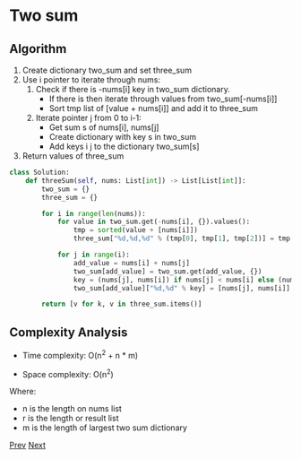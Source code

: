 # Two sum

## Algorithm

1. Create dictionary two_sum and set three_sum
2. Use i pointer to iterate through nums:
    1. Check if there is -nums[i] key in two_sum dictionary. 
        * If there is then iterate through values from two_sum[-nums[i]]
        * Sort tmp list of [value + nums[i]] and add it to three_sum
    2. Iterate pointer j from 0 to i-1:
        * Get sum s of nums[i], nums[j]
        * Create dictionary with key s in two_sum
        * Add keys i j to the dictionary two_sum[s]
3. Return values of three_sum

```python
class Solution:
    def threeSum(self, nums: List[int]) -> List[List[int]]:
        two_sum = {}
        three_sum = {}

        for i in range(len(nums)):
            for value in two_sum.get(-nums[i], {}).values():
                tmp = sorted(value + [nums[i]])
                three_sum["%d,%d,%d" % (tmp[0], tmp[1], tmp[2])] = tmp

            for j in range(i):
                add_value = nums[i] + nums[j]
                two_sum[add_value] = two_sum.get(add_value, {})
                key = (nums[j], nums[i]) if nums[j] < nums[i] else (nums[i], nums[j])
                two_sum[add_value]["%d,%d" % key] = [nums[j], nums[i]]

        return [v for k, v in three_sum.items()]
```

## Complexity Analysis

* Time complexity: O(n<sup>2</sup> + n * m)

* Space complexity: O(n<sup>2</sup>)

Where: 
 * n is the length on nums list
 * r is the length or result list
 * m is the length of largest two sum dictionary
 
 [Prev](solution2.md) [Next](solution4.md)
 